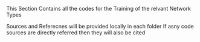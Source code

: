 This Section Contains all the codes for the Training of the relvant Network Types

Sources and Referecnes will be provided locally in each folder
If asny code sources are directly referred then they will also be cited 